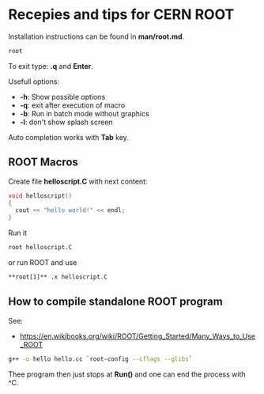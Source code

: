 Recepies and tips for CERN ROOT
===============================

Installation instructions can be found in **man/root.md**.

```bash
root
```

To exit type: **.q** and **Enter**.

Usefull options:
 * **-h**: Show possible options
 * **-q**: exit after execution of macro
 * **-b**: Run in batch mode without graphics
 * **-l**: don't show splash screen

Auto completion works with **Tab** key.

ROOT Macros
-----------

Create file **helloscript.C** with next content:
```c++
void helloscript()
{
  cout << "hello world!" << endl;
}
```

Run it
```bash
root helloscript.C
```
or run ROOT and use 
```bash
**root[1]** .x helloscript.C
```

How to compile standalone ROOT program
--------------------------------------

See:

 - https://en.wikibooks.org/wiki/ROOT/Getting_Started/Many_Ways_to_Use_ROOT

```bash
g++ -o hello hello.cc `root-config --cflags --glibs`
```

Thee program then just stops at **Run()** and one can end the process with ^C.
